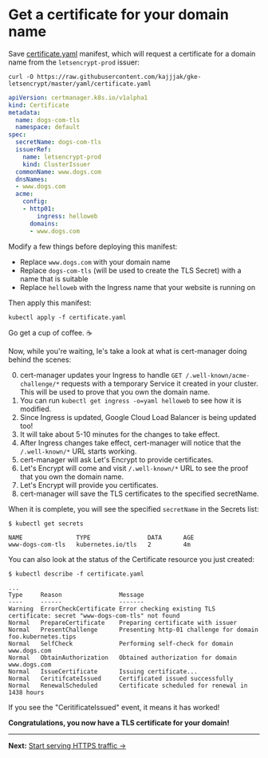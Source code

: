 <!--
Copyright 2018 Google Inc.

Licensed under the Apache License, Version 2.0 (the "License");
you may not use this file except in compliance with the License.
You may obtain a copy of the License at

    https://www.apache.org/licenses/LICENSE-2.0

Unless required by applicable law or agreed to in writing, software
distributed under the License is distributed on an "AS IS" BASIS,
WITHOUT WARRANTIES OR CONDITIONS OF ANY KIND, either express or implied.
See the License for the specific language governing permissions and
limitations under the License.
-->

# Get a certificate for your domain name

Save [certificate.yaml](yaml/certificate.yaml) manifest, which will request
a certificate for a domain name from the `letsencrypt-prod` issuer:

    curl -O https://raw.githubusercontent.com/kajjjak/gke-letsencrypt/master/yaml/certificate.yaml

```yaml
apiVersion: certmanager.k8s.io/v1alpha1
kind: Certificate
metadata:
  name: dogs-com-tls
  namespace: default
spec:
  secretName: dogs-com-tls
  issuerRef:
    name: letsencrypt-prod
    kind: ClusterIssuer
  commonName: www.dogs.com
  dnsNames:
  - www.dogs.com
  acme:
    config:
    - http01:
        ingress: helloweb
      domains:
      - www.dogs.com
```

Modify a few things before deploying this manifest:

- Replace `www.dogs.com` with your domain name
- Replace `dogs-com-tls` (will be used to create the TLS Secret) with a name
  that is suitable
- Replace `helloweb` with the Ingress name that your website is running on

Then apply this manifest:

    kubectl apply -f certificate.yaml

Go get a cup of coffee. :coffee:

Now, while you're waiting, le's take a look at what is cert-manager doing 
behind the scenes:

0. cert-manager updates your Ingress to handle `GET /.well-known/acme-challenge/*` requests with a temporary Service it created in your cluster. This will be used to prove that you own the domain name.
0. You can run `kubectl get ingress -o=yaml helloweb` to see how it is modified.
0. Since Ingress is updated, Google Cloud Load Balancer is being updated too!
0. It will take about 5-10 minutes for the changes to take effect.
0. After Ingress changes take effect, cert-manager will notice that the `/.well-known/*` URL starts working.
0. cert-manager will ask Let's Encrypt to provide certificates.
0. Let's Encrypt will come and visit `/.well-known/*` URL to see the proof that you own the domain name.
0. Let's Encrypt will provide you certificates.
0. cert-manager will save the TLS certificates to the specified secretName.

When it is complete, you will see the specified `secretName` in the Secrets list:

    $ kubectl get secrets

    NAME               TYPE                DATA      AGE
    www-dogs-com-tls   kubernetes.io/tls   2         4m

You can also look at the status of the Certificate resource you just created:

    $ kubectl describe -f certificate.yaml

    ...
    Type     Reason                Message
    ----     ------                -------
    Warning  ErrorCheckCertificate Error checking existing TLS certificate: secret "www-dogs-com-tls" not found
    Normal   PrepareCertificate    Preparing certificate with issuer
    Normal   PresentChallenge      Presenting http-01 challenge for domain foo.kubernetes.tips
    Normal   SelfCheck             Performing self-check for domain www.dogs.com
    Normal   ObtainAuthorization   Obtained authorization for domain www.dogs.com
    Normal   IssueCertificate      Issuing certificate...
    Normal   CeritifcateIssued     Certificated issued successfully
    Normal   RenewalScheduled      Certificate scheduled for renewal in 1438 hours

If you see the "CeritificateIssued" event, it means it has worked!

**Congratulations, you now have a TLS certificate for your domain!**

-----

**Next:** [Start serving HTTPS traffic &rarr;](60-start-serving-https.md)

